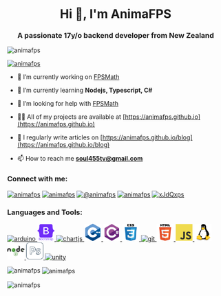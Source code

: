 <h1 align="center">Hi 👋, I'm AnimaFPS</h1>
<h3 align="center">A passionate 17y/o backend developer from New Zealand</h3>

<p align="left"> <img src="https://komarev.com/ghpvc/?username=animafps&label=Profile%20views&color=0e75b6&style=flat-square" alt="animafps" /> </p>

<p align="left"> <a href="https://twitter.com/animafps" target="blank"><img src="https://img.shields.io/twitter/follow/animafps?logo=twitter&style=for-the-badge" alt="animafps" /></a> </p>

- 🔭 I’m currently working on [FPSMath](https://github.com/AnimaFPS/FPSMath)

- 🌱 I’m currently learning **Nodejs, Typescript, C#**

- 🤝 I’m looking for help with [FPSMath](https://github.com/AnimaFPS/FPSMath)

- 👨‍💻 All of my projects are available at [https://animafps.github.io](https://animafps.github.io)

- 📝 I regularly write articles on [https://animafps.github.io/blog](https://animafps.github.io/blog)

- 📫 How to reach me **soul455tv@gmail.com**

<h3 align="left">Connect with me:</h3>
<p align="left">
<a href="https://twitter.com/animafps" target="blank"><img align="center" src="https://cdn.jsdelivr.net/npm/simple-icons@3.0.1/icons/twitter.svg" alt="animafps" height="30" width="40" /></a>
<a href="https://instagram.com/animafps" target="blank"><img align="center" src="https://cdn.jsdelivr.net/npm/simple-icons@3.0.1/icons/instagram.svg" alt="animafps" height="30" width="40" /></a>
<a href="https://medium.com/@animafps" target="blank"><img align="center" src="https://cdn.jsdelivr.net/npm/simple-icons@3.0.1/icons/medium.svg" alt="@animafps" height="30" width="40" /></a>
<a href="https://www.youtube.com/c/animafps" target="blank"><img align="center" src="https://cdn.jsdelivr.net/npm/simple-icons@3.0.1/icons/youtube.svg" alt="animafps" height="30" width="40" /></a>
<a href="https://discord.gg/xJdQxps" target="blank"><img align="center" src="https://cdn.jsdelivr.net/npm/simple-icons@3.0.1/icons/discord.svg" alt="xJdQxps" height="30" width="40" /></a>
</p>

<h3 align="left">Languages and Tools:</h3>
<p align="left"> <a href="https://www.arduino.cc/" target="_blank"> <img src="https://cdn.worldvectorlogo.com/logos/arduino-1.svg" alt="arduino" width="40" height="40"/> </a> <a href="https://getbootstrap.com" target="_blank"> <img src="https://raw.githubusercontent.com/devicons/devicon/master/icons/bootstrap/bootstrap-plain-wordmark.svg" alt="bootstrap" width="40" height="40"/> </a> <a href="https://www.chartjs.org" target="_blank"> <img src="https://www.chartjs.org/media/logo-title.svg" alt="chartjs" width="40" height="40"/> </a> <a href="https://www.w3schools.com/cpp/" target="_blank"> <img src="https://raw.githubusercontent.com/devicons/devicon/master/icons/cplusplus/cplusplus-original.svg" alt="cplusplus" width="40" height="40"/> </a> <a href="https://www.w3schools.com/cs/" target="_blank"> <img src="https://raw.githubusercontent.com/devicons/devicon/master/icons/csharp/csharp-original.svg" alt="csharp" width="40" height="40"/> </a> <a href="https://www.w3schools.com/css/" target="_blank"> <img src="https://raw.githubusercontent.com/devicons/devicon/master/icons/css3/css3-original-wordmark.svg" alt="css3" width="40" height="40"/> </a> <a href="https://git-scm.com/" target="_blank"> <img src="https://www.vectorlogo.zone/logos/git-scm/git-scm-icon.svg" alt="git" width="40" height="40"/> </a> <a href="https://www.w3.org/html/" target="_blank"> <img src="https://raw.githubusercontent.com/devicons/devicon/master/icons/html5/html5-original-wordmark.svg" alt="html5" width="40" height="40"/> </a> <a href="https://developer.mozilla.org/en-US/docs/Web/JavaScript" target="_blank"> <img src="https://raw.githubusercontent.com/devicons/devicon/master/icons/javascript/javascript-original.svg" alt="javascript" width="40" height="40"/> </a> <a href="https://www.linux.org/" target="_blank"> <img src="https://raw.githubusercontent.com/devicons/devicon/master/icons/linux/linux-original.svg" alt="linux" width="40" height="40"/> </a> <a href="https://nodejs.org" target="_blank"> <img src="https://raw.githubusercontent.com/devicons/devicon/master/icons/nodejs/nodejs-original-wordmark.svg" alt="nodejs" width="40" height="40"/> </a> <a href="https://www.photoshop.com/en" target="_blank"> <img src="https://raw.githubusercontent.com/devicons/devicon/master/icons/photoshop/photoshop-line.svg" alt="photoshop" width="40" height="40"/> </a> <a href="https://unity.com/" target="_blank"> <img src="https://www.vectorlogo.zone/logos/unity3d/unity3d-icon.svg" alt="unity" width="40" height="40"/> </a> </p>

<p><img align="left" src="https://github-readme-stats.vercel.app/api/top-langs?username=animafps&show_icons=true&locale=en&layout=compact" alt="animafps" /></p>

<p>&nbsp;<img align="center" src="https://github-readme-stats.vercel.app/api?username=animafps&show_icons=true&locale=en" alt="animafps" /></p>

<p><img align="center" src="https://github-readme-streak-stats.herokuapp.com/?user=animafps" alt="animafps" /></p>

